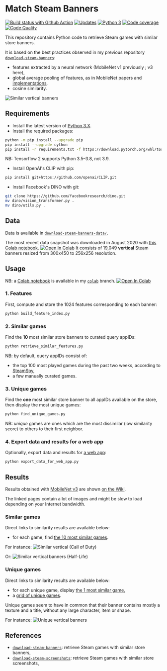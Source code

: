# Match Steam Banners

[![Build status with Github Action][build-image-action]][build-action]
[![Updates][dependency-image]][pyup]
[![Python 3][python3-image]][pyup]
[![Code coverage][codecov-image]][codecov]
[![Code Quality][codacy-image]][codacy]

This repository contains Python code to retrieve Steam games with similar store banners.

It is based on the best practices observed in my previous repository [`download-steam-banners`][my-previous-repository]:
-   features extracted by a neural network (MobileNet v1 previously ; v3 here),
-   global average pooling of features, as in MobileNet papers and [implementations][keras-mobilenet],
-   cosine similarity.

![Similar vertical banners](https://github.com/woctezuma/match-steam-banners/wiki/img/illustration.jpg)

## Requirements

-   Install the latest version of [Python 3.X](https://www.python.org/downloads/).
-   Install the required packages:

```bash
python -m pip install --upgrade pip
pip install --upgrade cython
pip install -r requirements.txt -f https://download.pytorch.org/whl/torch_stable.html
```
NB: Tensorflow 2 supports Python 3.5–3.8, not 3.9.

-   Install OpenAI's CLIP with pip:
```bash
pip install git+https://github.com/openai/CLIP.git
```

-   Install Facebook's DINO with git:

```bash
git clone https://github.com/facebookresearch/dino.git
mv dino/vision_transformer.py .
mv dino/utils.py .
```

## Data

Data is available in [`download-steam-banners-data/`](https://github.com/woctezuma/download-steam-banners-data).

The most recent data snapshot was downloaded in August 2020 with [this Colab notebook][download_steam_banners].
[![Open In Colab][colab-badge]][download_steam_banners]
It consists of 19,049 **vertical** Steam banners resized from 300x450 to 256x256 resolution.

## Usage

NB: a [Colab notebook][match_steam_banners-notebook] is available in my [`colab`][colab-branch] branch.
[![Open In Colab][colab-badge]][match_steam_banners-notebook]

### 1. Features

First, compute and store the 1024 features corresponding to each banner:

```bash
python build_feature_index.py
```

### 2. Similar games

Find the **10** most similar store banners to curated query appIDs:

```bash
python retrieve_similar_features.py
```

NB: by default, query appIDs consist of:
-   the top 100 most played games during the past two weeks, according to [SteamSpy][steamspy-api],
-   a few manually curated games.

### 3. Unique games

Find the **one** most similar store banner to all appIDs available on the store, then display the most unique games:

```bash
python find_unique_games.py
```

NB: *unique* games are ones which are the most dissimilar (low similarity score) to others to their first neighbor.

### 4. Export data and results for a web app

Optionally, export data and results for [a web app][my-flask-API]:

```bash
python export_data_for_web_app.py
```

## Results

Results obtained with [MobileNet v3][keras-mobilenet] are shown [on the Wiki][my-wiki].

The linked pages contain a lot of images and might be slow to load depending on your Internet bandwidth.

### Similar games

Direct links to similarity results are available below:
-   for each game, find [the 10 most similar games](https://github.com/woctezuma/match-steam-banners/wiki/Benchmark-top100).

For instance:
![Similar vertical (Call of Duty)](https://github.com/woctezuma/match-steam-banners/wiki/img/similar_cod.jpg)

Or:
![Similar vertical banners (Half-Life)](https://github.com/woctezuma/match-steam-banners/wiki/img/similar_hl.jpg)

### Unique games

Direct links to similarity results are available below:
-   for each unique game, display [the 1 most similar game](https://github.com/woctezuma/match-steam-banners/wiki/Unique-Games),
-   a [grid of unique games](https://github.com/woctezuma/match-steam-banners/wiki/Grid-of-Unique-Games).

Unique games seem to have in common that their banner contains mostly a texture and a title, without any large character, item or shape.

For instance:
![Unique vertical banners](https://github.com/woctezuma/match-steam-banners/wiki/img/unique_games.jpg)

## References

-   [`download-steam-banners`][my-previous-repository]: retrieve Steam games with similar store banners,
-   [`download-steam-screenshots`][screenshot-repository]: retrieve Steam games with similar store screenshots,

<!-- Definitions -->

[build]: <https://travis-ci.org/woctezuma/match-steam-banners>
[build-image]: <https://travis-ci.org/woctezuma/match-steam-banners.svg?branch=master>

[build-action]: <https://github.com/woctezuma/match-steam-banners/actions>
[build-image-action]: <https://github.com/woctezuma/match-steam-banners/workflows/Python application/badge.svg?branch=master>

[pyup]: <https://pyup.io/repos/github/woctezuma/match-steam-banners/>
[dependency-image]: <https://pyup.io/repos/github/woctezuma/match-steam-banners/shield.svg>
[python3-image]: <https://pyup.io/repos/github/woctezuma/match-steam-banners/python-3-shield.svg>

[codecov]: <https://codecov.io/gh/woctezuma/match-steam-banners>
[codecov-image]: <https://codecov.io/gh/woctezuma/match-steam-banners/branch/master/graph/badge.svg>

[codacy]: <https://www.codacy.com/app/woctezuma/match-steam-banners>
[codacy-image]: <https://api.codacy.com/project/badge/Grade/66348d16574146a298ec81ec2d626efe>

[my-previous-repository]: <https://github.com/woctezuma/download-steam-banners>
[keras-mobilenet]: <https://github.com/keras-team/keras-applications/blob/master/keras_applications/mobilenet_v3.py>
[download_steam_banners]: <https://colab.research.google.com/github/woctezuma/google-colab/blob/master/download_steam_banners.ipynb>
[my-wiki]: <https://github.com/woctezuma/match-steam-banners/wiki>
[screenshot-repository]: <https://github.com/woctezuma/download-steam-screenshots>
[steamspy-api]: <https://github.com/woctezuma/steamspypi>
[my-flask-API]: <https://github.com/woctezuma/heroku-flask-api>

[colab-branch]: <https://github.com/woctezuma/match-steam-banners/tree/colab>
[match_steam_banners-notebook]: <https://colab.research.google.com/github/woctezuma/match-steam-banners/blob/colab/notebooks/match_steam_banners.ipynb>

[colab-badge]: <https://colab.research.google.com/assets/colab-badge.svg>
